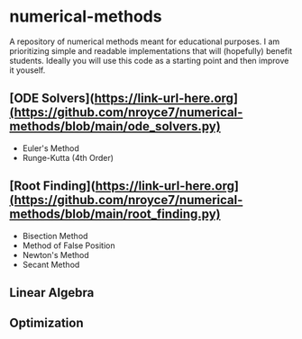 # numerical-methods
A repository of numerical methods meant for educational purposes. I am prioritizing simple and readable implementations that will (hopefully) benefit students. Ideally you will use this code as a starting point and then improve it youself.


## [ODE Solvers](https://link-url-here.org](https://github.com/nroyce7/numerical-methods/blob/main/ode_solvers.py)
- Euler's Method
- Runge-Kutta (4th Order)

## [Root Finding](https://link-url-here.org](https://github.com/nroyce7/numerical-methods/blob/main/root_finding.py)
- Bisection Method
- Method of False Position
- Newton's Method
- Secant Method

## Linear Algebra

## Optimization
